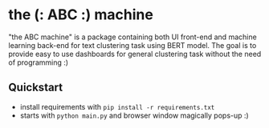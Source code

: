 # the (: ABC :) machine 

"the ABC machine" is a package containing both UI front-end and machine learning back-end for text clustering task using BERT model. The goal is to provide easy to use dashboards for general clustering task without the need of programming :)

## Quickstart
- install requirements with `pip install -r requirements.txt`
- starts with `python main.py`
and browser window magically pops-up :)